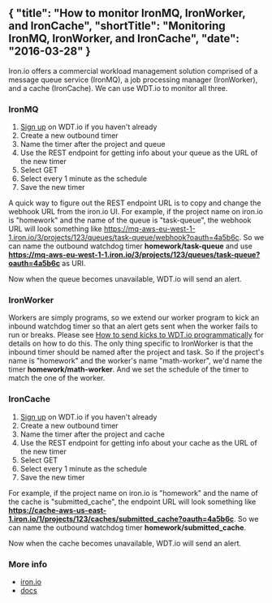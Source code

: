 {
  "title": "How to monitor IronMQ, IronWorker, and IronCache",
  "shortTitle": "Monitoring IronMQ, IronWorker, and IronCache",
  "date": "2016-03-28"
}
---
Iron.io offers a commercial workload management solution comprised of a message queue service (IronMQ), a job processing manager (IronWorker), and a cache (IronCache). We can use WDT.io to monitor all three.

### IronMQ

1. [Sign up](https://wdt.io/signup) on WDT.io if you haven't already
2. Create a new outbound timer
3. Name the timer after the project and queue
4. Use the REST endpoint for getting info about your queue as the URL of the new timer
5. Select GET
6. Select every 1 minute as the schedule
7. Save the new timer

A quick way to figure out the REST endpoint URL is to copy and change the webhook URL from the iron.io UI. For example, if the project name on iron.io is "homework" and the name of the queue is "task-queue", the webhook URL will look something like https://mq-aws-eu-west-1-1.iron.io/3/projects/123/queues/task-queue/webhook?oauth=4a5b6c. So we can name the outbound watchdog timer **homework/task-queue** and use **https://mq-aws-eu-west-1-1.iron.io/3/projects/123/queues/task-queue?oauth=4a5b6c** as URI.

Now when the queue becomes unavailable, WDT.io will send an alert.

### IronWorker

Workers are simply programs, so we extend our worker program to kick an inbound watchdog timer so that an alert gets sent when the worker fails to run or breaks. Please see [How to send kicks to WDT.io programmatically](programmatic_kicks.html) for details on how to do this. The only thing specific to IronWorker is that the inbound timer should be named after the project and task. So if the project's name is "homework" and the worker's name "math-worker", we'd name the timer **homework/math-worker**. And we set the schedule of the timer to match the one of the worker.

### IronCache

1. [Sign up](https://wdt.io/signup) on WDT.io if you haven't already
2. Create a new outbound timer
3. Name the timer after the project and cache
4. Use the REST endpoint for getting info about your cache as the URL of the new timer
5. Select GET
6. Select every 1 minute as the schedule
7. Save the new timer

For example, if the project name on iron.io is "homework" and the name of the cache is "submitted_cache", the endpoint URL will look something like **https://cache-aws-us-east-1.iron.io/1/projects/123/caches/submitted_cache?oauth=4a5b6c**. So we can name the outbound watchdog timer **homework/submitted_cache**.

Now when the cache becomes unavailable, WDT.io will send an alert.

### More info

- [iron.io](https://iron.io)
- [docs](http://dev.iron.io)
